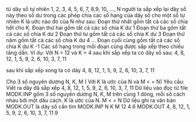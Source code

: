 từ dãy số tự nhiên 1, 2, 3, 4, 5, 6, 7, 8,9, 10, ..., N người ta sắp xếp lại dãy số này theo số dư trong các phép chia các số hạng của dãy số cho một số tự nhiên K là ước nào đó của N như sau:
Đoạn thứ nhất gồm tất cả các số chia hết cho K.
Đoạn thứ hai gồm tất cả các số chia K dư 1
Đoạn thứ ba gồm tất cả các số chia K dư 2
Đoạn thứ tư gồm tất cả các số chia K dư 3
Đoạn thứ năm gồm tất cả các số chia K dư 4
...
Đoạn cuối cùng gồm tất cả các số chia K dư K -1
Các số hạng trong mỗi đoạn cũng được sắp xếp theo chiều tăng dần.
Ví dụ: Với N = 12 và K = 4 sau khi sắp xếp ta có dãy số sau: 
4, 8, 12, 
1, 5, 9, 
2, 6, 10, 
3, 7, 11

sau khi sắp xếp xong ta có dãy
4, 8, 12, 1, 5, 9, 2, 6, 10, 3, 7, 11

Cho 3 số nguyên dương N, K, M ( Với K là ước của N và M < = N)
Yêu cầu: Viết ra dãy đã sắp xếp 4, 8, 12, 1, 5, 9, 2, 6, 10, 3, 7, 11
Dữ liệu vào đọc từ file MODK.INP gồm 3 số nguyên dương N, K, M trên cùng 1 dòng, mỗi số cách nhau bởi một dấu cách. K là ước của N. M < = N
Dữ liệu ghi ra văn bản MODK.OUT là dãy số cần tìm
MODK.INP
N  K M
12 4 6
MODK.OUT
4, 8, 12, 1, 5, 9, 2, 6, 10, 3, 7, 11
9